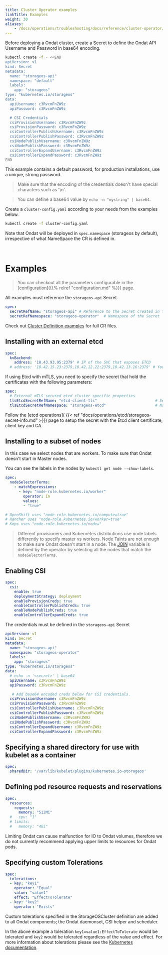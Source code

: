 ```yaml
---
title: Cluster Operator examples
linkTitle: Examples
weight: 30
aliases:
    - /docs/operations/troubleshooting/docs/reference/cluster-operator/examples/
---
```


Before deploying a Ondat cluster, create a Secret to define the Ondat
API Username and Password in base64 encoding.

```bash
kubectl create -f - <<END
apiVersion: v1
kind: Secret
metadata:
  name: "storageos-api"
  namespace: "default"
  labels:
    app: "storageos"
type: "kubernetes.io/storageos"
data:
  apiUsername: c3RvcmFnZW9z
  apiPassword: c3RvcmFnZW9z

  # CSI Credentials
  csiProvisionUsername: c3RvcmFnZW9z
  csiProvisionPassword: c3RvcmFnZW9z
  csiControllerPublishUsername: c3RvcmFnZW9z
  csiControllerPublishPassword: c3RvcmFnZW9z
  csiNodePublishUsername: c3RvcmFnZW9z
  csiNodePublishPassword: c3RvcmFnZW9z
  csiControllerExpandUsername: c3RvcmFnZW9z
  csiControllerExpandPassword: c3RvcmFnZW9z
END
```

This example contains a default password, for production installations, use a
unique, strong password.

> Make sure that the encoding of the credentials doesn't have special characters such as '\n'.

> You can define a base64 value by `echo -n "mystring" | base64`.


Create a `cluster-config.yaml` according to your needs from the examples below.

```bash
kubectl create -f cluster-config.yaml
```

Note that Ondat will be deployed in `spec.namespace` (storageos by
default), irrespective of what NameSpace the CR is defined in.

&nbsp; <!-- this is a blank line -->

# Examples

> You can checkout all the parameters configurable in the
> [configuration]({{% relref "configuration.md" %}})
> page.

All examples must reference the `storageos-api` Secret.

```yaml
spec:
  secretRefName: "storageos-api" # Reference to the Secret created in the previous step
  secretRefNamespace: "storageos-operator"  # Namespace of the Secret
```

Check out [Cluster Definition
examples](https://github.com/storageos/deploy/tree/master/k8s/deploy-storageos/cluster-operator/examples) for full CR files.

## Installing with an external etcd

```yaml
spec:
  kvBackend:
    address: '10.43.93.95:2379' # IP of the SVC that exposes ETCD
  # address: '10.42.15.23:2379,10.42.12.22:2379,10.42.13.16:2379' # You can specify individual IPs of the etcd servers
```

If using Etcd with mTLS, you need to specify the secret that hold the
certificates with the following parameters:

```yaml
spec:
  # External mTLS secured etcd cluster specific properties
  tlsEtcdSecretRefName: "etcd-client-tls"                          # Secret containing etcd client certificates
  tlsEtcdSecretRefNamespace: "storageos-etcd"                      # Namespace of the client certificates secret
```

Follow the [etcd operations](
{{< ref "docs/operations/etcd/storageos-secret-info.md" >}}) page to setup the
secret with the Etcd client certificate, client key and CA.

## Installing to a subset of nodes

In this case we select nodes that are workers. To make sure that Ondat doesn't start in Master nodes. 

You can see the labels in the nodes by `kubectl get node --show-labels`.

```yaml
spec:
  nodeSelectorTerms:
    - matchExpressions:
      - key: "node-role.kubernetes.io/worker"
        operator: In
        values:
        - "true"

# OpenShift uses "node-role.kubernetes.io/compute=true"
# Rancher uses "node-role.kubernetes.io/worker=true"
# Kops uses "node-role.kubernetes.io/node="
```

> Different provisioners and Kubernetes distributions use node labels
> differently to specify master vs workers. Node Taints are not enough to
> make sure Ondat doesn't start in a node. The
> [JOIN](https://docs.storageos.com/docs/reference/clusterdiscovery)
> variable is defined by the operator by selecting all the nodes that match the
> `nodeSelectorTerms`.

## Enabling CSI

```yaml
spec:
  csi:
    enable: true
    deploymentStrategy: deployment
    enableProvisionCreds: true
    enableControllerPublishCreds: true
    enableNodePublishCreds: true
    enableControllerExpandCreds: true
```

The credentials must be defined in the `storageos-api` Secret

```yaml
apiVersion: v1
kind: Secret
metadata:
  name: "storageos-api"
  namespace: "storageos-operator"
  labels:
    app: "storageos"
type: "kubernetes.io/storageos"
data:
  # echo -n '<secret>' | base64
  apiUsername: c3RvcmFnZW9z
  apiPassword: c3RvcmFnZW9z

   # Add base64 encoded creds below for CSI credentials.
  csiProvisionUsername: c3RvcmFnZW9z
  csiProvisionPassword: c3RvcmFnZW9z
  csiControllerPublishUsername: c3RvcmFnZW9z
  csiControllerPublishPassword: c3RvcmFnZW9z
  csiNodePublishUsername: c3RvcmFnZW9z
  csiNodePublishPassword: c3RvcmFnZW9z
  csiControllerExpandUsername: c3RvcmFnZW9z
  csiControllerExpandPassword: c3RvcmFnZW9z
```

## Specifying a shared directory for use with kubelet as a container

```yaml
spec:
  sharedDir: '/var/lib/kubelet/plugins/kubernetes.io~storageos'
```

## Defining pod resource requests and reservations

```yaml
spec:
  resources:
    requests:
      memory: "512Mi"
  #   cpu: "1"
  # limits:
  #   memory: "4Gi"
```

Limiting Ondat can cause malfunction for IO to Ondat volumes, therefore
we do not currently recommend applying upper limits to resources for Ondat
pods.

## Specifying custom Tolerations

```yaml
spec:
  tolerations:
  - key: "key1"
    operator: "Equal"
    value: "value1"
    effect: "EffectToTolerate"
  - key: "key2"
    operator: "Exists"
```

Custom tolerations specified in the StorageOSCluster definition are added to
all Ondat components; the Ondat daemonset, CSI helper and scheduler.

In the above example a toleration `key1=value1:EffectToTolerate` would be
tolerated and `key2` would be tolerated regardless of the value and effect. For
more information about tolerations please see the [Kubernetes
documentation](https://kubernetes.io/docs/concepts/scheduling-eviction/taint-and-toleration/).

